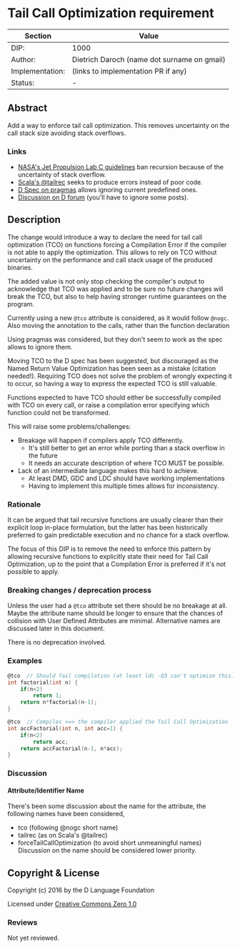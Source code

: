 # Tail Call Optimization requirement

| Section         | Value                                                           |
|-----------------|-----------------------------------------------------------------|
| DIP:            | 1000                                                            |
| Author:         | Dietrich Daroch (name dot surname on gmail)                     |
| Implementation: | (links to implementation PR if any)                             |
| Status:         | -                                                               |



## Abstract

Add a way to enforce tail call optimization. This removes uncertainty on the
 call stack size avoiding stack overflows.


### Links

  * [NASA's Jet Propulsion Lab C guidelines](http://lars-lab.jpl.nasa.gov/JPL_Coding_Standard_C.pdf) ban recursion because of the uncertainty of stack overflow.
  * [Scala's @tailrec](http://blog.richdougherty.com/2009/04/tail-calls-tailrec-and-trampolines.html) seeks to produce errors instead of poor code.
  * [D Spec on pragmas](http://dlang.org/spec/pragma.html#predefined-pragmas) allows ignoring current predefined ones.
  * [Discussion on D forum](http://forum.dlang.org/thread/kmlorniwvjyivjyjntfu@forum.dlang.org) (you'll have to ignore some posts).



## Description

The change would introduce a way to declare the need for tail call optimization (TCO)
 on functions forcing a Compilation Error if the compiler is not able to apply
 the optimization.
This allows to rely on TCO without uncertainty on the performance and call stack
 usage of the produced binaries.

The added value is not only stop checking the compiler's output to acknowledge that
 TCO was applied and to be sure no future changes will break the TCO, but also to
 help having stronger runtime guarantees on the program.


Currently using a new `@tco` attribute is considered, as it would follow `@nogc`.
 Also moving the annotation to the calls, rather than the function declaration

Using pragmas was considered, but they don't seem to work as the spec allows to
 ignore them.

Moving TCO to the D spec has been suggested, but discouraged as the Named
 Return Value Optimization has been seen as a mistake (citation needed!).
 Requiring TCO does not solve the problem of wrongly expecting it to occur, so
 having a way to express the expected TCO is still valuable.


Functions expected to have TCO should either be successfully compiled with TCO
 on every call, or raise a compilation error specifying which function could not
 be transformed.


This will raise some problems/challenges:
  * Breakage will happen if compilers apply TCO differently.
    - It's still better to get an error while porting than a stack overflow in the future
    - It needs an accurate description of where TCO MUST be possible.
  * Lack of an intermediate language makes this hard to achieve.
    - At least DMD, GDC and LDC should have working implementations
    - Having to implement this multiple times allows for inconsistency.


### Rationale

It can be argued that tail recursive functions are usually clearer than their
 explicit loop in-place formulation, but the latter has been historically
 preferred to gain predictable execution and no chance for a stack overflow.

The focus of this DIP is to remove the need to enforce this pattern by allowing
 recursive functions to explicitly state their need for Tail Call Optimization,
 up to the point that a Compilation Error is preferred if it's not possible to 
 apply.


### Breaking changes / deprecation process

Unless the user had a `@tco` attribute set there should be no breakage at all.
Maybe the attribute name should be longer to ensure that the chances of collision
 with User Defined Attributes are minimal. Alternative names are discussed later
 in this document.

There is no deprecation involved.


### Examples

``` d
@tco  // Should fail compilation (at least ldc -O3 can't optimize this)
int factorial(int n) {
	if(n<2)
		return 1;
	return n*factorial(n-1);
}

@tco  // Compiles <=> the compiler applied the Tail Call Optimization
int accFactorial(int n, int acc=1) {
	if(n<2)
		return acc;
	return accFactorial(n-1, n*acc);
}
```


### Discussion


#### Attribute/Identifier Name
There's been some discussion about the name for the attribute,
 the following names have been considered,
  * tco (following @nogc short name)
  * tailrec  (as on Scala's @tailrec)
  * forceTailCallOptimization (to avoid short unmeaningful names)
Discussion on the name should be considered lower priority.



## Copyright & License

Copyright (c) 2016 by the D Language Foundation

Licensed under [Creative Commons Zero 1.0](https://creativecommons.org/publicdomain/zero/1.0/legalcode.txt)


### Reviews

Not yet reviewed.
